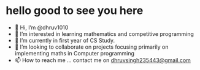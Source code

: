 <b><h1>hello good to see you here</h1></b>
- 👋 Hi, I’m @dhruv1010
- 👀 I’m interested in learning mathematics and competitive programming
- 🌱 I’m currently in first year of CS Study.
- 💞️ I’m looking to collaborate on projects focusing primarily on implementing maths in Computer programming
- 📫 How to reach me ... contact me on dhruvsingh235443@gmail.com

<!--- itis a ✨ special ✨ repository because its `README.md` (this file) appears on your GitHub profile.
You can click the Preview link to take a look at your changes.
--->




